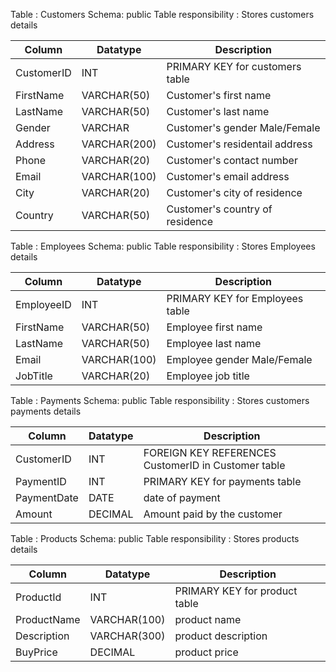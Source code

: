 
Table : Customers
Schema: public 
Table responsibility : Stores customers details

| Column      | Datatype       | Description                        |
| ----------- | ---------------|------------------------------------|
| CustomerID  |  INT           | PRIMARY KEY for customers table    |
| FirstName   | VARCHAR(50)    | Customer's first name              |
| LastName    | VARCHAR(50)    | Customer's last name               |
| Gender      | VARCHAR        | Customer's gender Male/Female      |
| Address     | VARCHAR(200)   | Customer's residentail address     |
| Phone       | VARCHAR(20)    | Customer's contact number          |
| Email       | VARCHAR(100)   | Customer's email address           |
| City        | VARCHAR(20)    | Customer's city of residence       |
| Country     | VARCHAR(50)    | Customer's country of residence    |

Table : Employees
Schema: public
Table responsibility : Stores Employees details


| Column     | Datatype     | Description                         |
| -----------|--------------|-------------------------------------|
| EmployeeID |  INT         | PRIMARY KEY for Employees table     |
| FirstName  | VARCHAR(50)  | Employee first name                 |
| LastName   | VARCHAR(50)  | Employee last name                  |
| Email      | VARCHAR(100) | Employee gender Male/Female         |
| JobTitle   | VARCHAR(20)  | Employee job title                  |

Table : Payments
Schema: public
Table responsibility : Stores customers payments details

| Column      | Datatype       | Description                                             |
|-----------  |----------------|---------------------------------------------------------|
| CustomerID  |  INT           | FOREIGN KEY  REFERENCES CustomerID in Customer table    |                                                                             
| PaymentID   |  INT           | PRIMARY KEY for payments table                          |
| PaymentDate | DATE           | date of payment                                         |
| Amount      | DECIMAL        | Amount paid by the customer                             |


Table : Products
Schema: public
Table responsibility : Stores products details

| Column       | Datatype     | Description                                                      |
| -------------|--------------|------------------------------------------------------------------|
| ProductId    |  INT         | PRIMARY KEY for product table                                    |                                                                  
| ProductName  | VARCHAR(100) | product name                                                     |
| Description  | VARCHAR(300) | product description                                              |
| BuyPrice     | DECIMAL      | product price                                                    |

